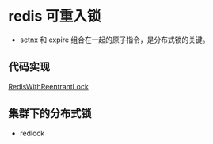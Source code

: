 # redis 可重入锁
- setnx 和 expire 组合在一起的原子指令，是分布式锁的关键。

## 代码实现
[RedisWithReentrantLock](..\src\main\java\io\github\wdpm\redis\RedisWithReentrantLock.java)

## 集群下的分布式锁
- redlock
